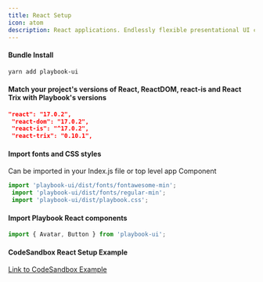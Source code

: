 ```yaml
---
title: React Setup
icon: atom
description: React applications. Endlessly flexible presentational UI components with encapsulated styles and constraint based theme props.
---
```


#### Bundle Install
```sh
yarn add playbook-ui
```
#### Match your project's versions of React, ReactDOM, react-is and React Trix with Playbook's versions

```json
"react": "17.0.2",
 "react-dom": "17.0.2",
 "react-is": "^17.0.2",
 "react-trix": "0.10.1",
```
#### Import fonts and CSS styles
Can be imported in your Index.js file or top level app Component

```js
import 'playbook-ui/dist/fonts/fontawesome-min';
 import 'playbook-ui/dist/fonts/regular-min';
 import 'playbook-ui/dist/playbook.css';
```
#### Import Playbook React components

```js
import { Avatar, Button } from 'playbook-ui';
```
#### CodeSandbox React Setup Example
[Link to CodeSandbox Example](https://codesandbox.io/s/playbook-empty-6ixcw)
